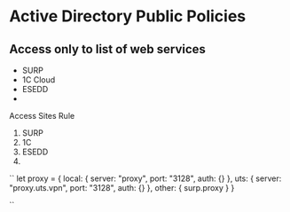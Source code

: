 # Active Directory Public Policies

## Access only to list of web services  
- SURP
- 1C Cloud
- ESEDD
- 


Access Sites Rule



1. SURP
2. 1C
3. ESEDD
4. 

``
let proxy = {
local: { server: "proxy", port: "3128", auth: {} },
uts: { server: "proxy.uts.vpn", port: "3128", auth: {} },
other: {
  surp.proxy
}
}

``
